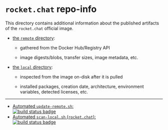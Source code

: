 # `rocket.chat` repo-info

This directory contains additional information about the published artifacts of the `rocket.chat` official image.

-	[the `remote` directory](remote/):

	-	gathered from the Docker Hub/Registry API

	-	image digests/blobs, transfer sizes, image metadata, etc.

-	[the `local` directory](local/):

	-	inspected from the image on-disk after it is pulled

	-	installed packages, creation date, architecture, environment variables, detected licenses, etc.

---

-	[Automated `update-remote.sh`:  
	![build status badge](https://doi-janky.infosiftr.net/job/repo-info/job/remote/badge/icon)](https://doi-janky.infosiftr.net/job/repo-info/job/remote/)
-	[Automated `scan-local.sh` (`rocket.chat`):  
	![build status badge](https://doi-janky.infosiftr.net/job/repo-info/job/local/job/rocket.chat/badge/icon)](https://doi-janky.infosiftr.net/job/repo-info/job/local/job/rocket.chat)
